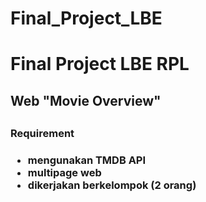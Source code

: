 # Final_Project_LBE
<h1>Final Project LBE RPL</h1>
<h2>Web "Movie Overview"<h2>
<h3> Requirement <h3>
  <ul>  
    <li>mengunakan TMDB API</li>
<li>multipage web</li>
<li>dikerjakan berkelompok (2 orang)</li>
  </ul>
